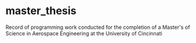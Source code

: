# master_thesis
Record of programming work conducted for the completion of a Master's of Science in Aerospace Engineering at the University of Cincinnati
